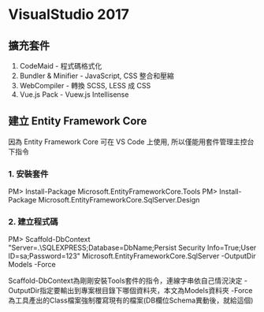 # VisualStudio 2017

## 擴充套件

1. CodeMaid - 程式碼格式化
2. Bundler & Minifier - JavaScript, CSS 整合和壓縮
3. WebCompiler - 轉換 SCSS, LESS 成 CSS
4. Vue.js Pack - Vuew.js Intellisense


## 建立 Entity Framework Core

因為 Entity Framework Core 可在 VS Code 上使用,
所以僅能用套件管理主控台下指令

### 1. 安裝套件
PM> Install-Package Microsoft.EntityFrameworkCore.Tools
PM> Install-Package Microsoft.EntityFrameworkCore.SqlServer.Design

### 2. 建立程式碼
PM> Scaffold-DbContext "Server=.\SQLEXPRESS;Database=DbName;Persist Security Info=True;User ID=sa;Password=123"   Microsoft.EntityFrameworkCore.SqlServer -OutputDir Models -Force

Scaffold-DbContext為剛剛安裝Tools套件的指令，連線字串依自己情況決定
-OutputDir指定要輸出到專案根目錄下哪個資料夾，本文為Models資料夾
-Force為工具產出的Class檔案強制覆寫現有的檔案(DB欄位Schema異動後，就給這個)
